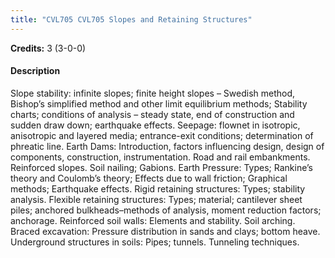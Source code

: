 ```yaml
---
title: "CVL705 CVL705 Slopes and Retaining Structures"
---
```

**Credits:** 3 (3-0-0)

#### Description
Slope stability: infinite slopes; finite height slopes – Swedish method, Bishop’s simplified method and other limit equilibrium methods; Stability charts; conditions of analysis – steady state, end of construction and sudden draw down; earthquake effects. Seepage: flownet in isotropic, anisotropic and layered media; entrance-exit conditions; determination of phreatic line. Earth Dams: Introduction, factors influencing design, design of components, construction, instrumentation. Road and rail embankments. Reinforced slopes. Soil nailing; Gabions. Earth Pressure: Types; Rankine’s theory and Coulomb’s theory; Effects due to wall friction; Graphical methods; Earthquake effects. Rigid retaining structures: Types; stability analysis. Flexible retaining structures: Types; material; cantilever sheet piles; anchored bulkheads–methods of analysis, moment reduction factors; anchorage. Reinforced soil walls: Elements and stability. Soil arching. Braced excavation: Pressure distribution in sands and clays; bottom heave. Underground structures in soils: Pipes; tunnels. Tunneling techniques.